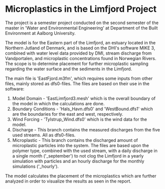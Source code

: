 # Microplastics in the Limfjord Project
The project is a semester project conducted on the second semester of the master in 'Water and Environmental Engineering' at Department of the Built Environment at Aalborg University.

The model is for the Eastern part of the Limfjord, an estuary located in the Northern Jutland of Denmark, and is based on the DHI's software MIKE 3, combined with water level data provided by DMI, stream discharge from Vandportalen, and microplastic concentrations found in Norwegian Rivers. The scope is to determine placement for further microplastic sampling regarding the water surface and the sediments in the Limfjord.

The main file is 'EastFjord.m3fm', which requires some inputs from other files, mainly stored as dfs0-files. The files are based on their use in the software:
  1. Model Domain - 'EastLimfjord3.mesh' which is the overall boundary of the model in which the calculations are done.
  2. Boundary Conditions - 'Hals_Havn.dfs0' and 'WestBound.dfs1' which are the boundaries for the east and west, respectively.
  3. Wind Forcing - 'Tylstrup_Wind.dfs0' which is the wind data for the model.
  4. Discharge - This branch contains the measured discharges from the five used streams. All as dfs0-files.
  5. Microplastic - This branch contains the discharged amount of microplastic particles into the system. The files are based      upon the polymer type, combined with the used stream, with a daily discharge in a single month ('_september') to not clog      the Limfjord in a yearly simulation with particles and an hourly discharge for the monthly simulations ('_hourly').

The model calculates the placement of the microplastics which are further analyzed in order to visualize the results as seen in the report.

